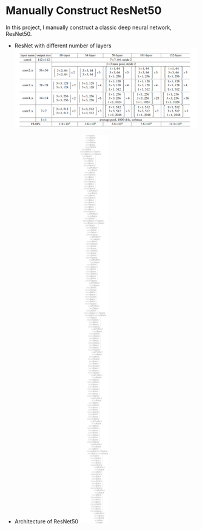 # Manually Construct ResNet50

In this project, I manually construct a classic deep neural network, ResNet50. 

* ResNet with different number of layers
![](https://github.com/GZYNus/Computer-Vision-Project/blob/master/Project%203:%20Build%20Classic%20Deep%20Neural%20Nets/ResNet50/ResNet.png)

* Architecture of ResNet50
![](https://github.com/GZYNus/Computer-Vision-Project/blob/master/Project%203:%20Build%20Classic%20Deep%20Neural%20Nets/ResNet50/ResNet50.png)
